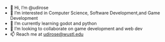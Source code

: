 - 👋 Hi, I’m @udirose
- 👀 I’m interested in Computer Science, Software Development,and Game Development
- 🌱 I’m currently learning godot and python
- 💞️ I’m looking to collaborate on game development and web dev
- 📫 Reach me at udirose@wustl.edu
